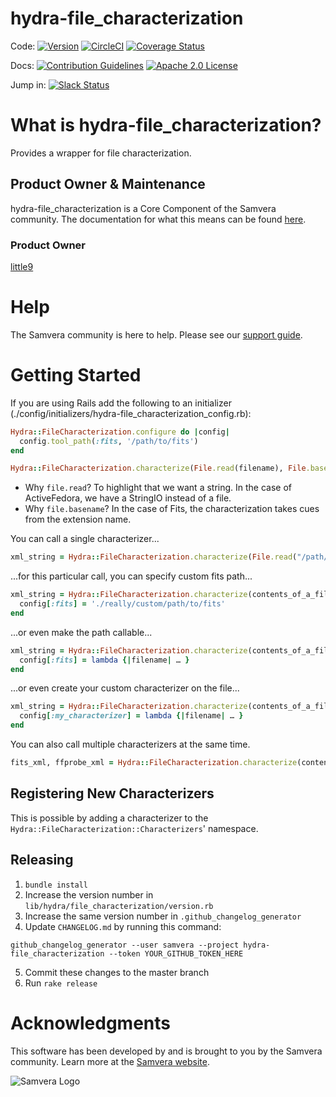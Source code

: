 # hydra-file_characterization

Code: [![Version](https://badge.fury.io/rb/hydra-file_characterization.png)](http://badge.fury.io/rb/hydra-file_characterization) [![CircleCI](https://circleci.com/gh/samvera/hydra-file_characterization.svg?style=svg)](https://circleci.com/gh/samvera/hydra-file_characterization) [![Coverage Status](https://coveralls.io/repos/github/samvera/hydra-file_characterization/badge.svg?branch=master)](https://coveralls.io/github/samvera/hydra-file_characterization?branch=master)

Docs: [![Contribution Guidelines](http://img.shields.io/badge/CONTRIBUTING-Guidelines-blue.svg)](./CONTRIBUTING.md) [![Apache 2.0 License](http://img.shields.io/badge/APACHE2-license-blue.svg)](./LICENSE)

Jump in: [![Slack Status](http://slack.samvera.org/badge.svg)](http://slack.samvera.org/)

# What is hydra-file_characterization?

Provides a wrapper for file characterization.

## Product Owner & Maintenance

hydra-file_characterization is a Core Component of the Samvera community. The documentation for what this means can be found [here](http://samvera.github.io/core_components.html#requirements-for-a-core-component).

### Product Owner

[little9](https://github.com/little9)

# Help

The Samvera community is here to help. Please see our [support guide](./SUPPORT.md).

# Getting Started

If you are using Rails add the following to an initializer (./config/initializers/hydra-file_characterization_config.rb):

```ruby
Hydra::FileCharacterization.configure do |config|
  config.tool_path(:fits, '/path/to/fits')
end
```

```ruby
Hydra::FileCharacterization.characterize(File.read(filename), File.basename(filename), :fits)
```

- Why `file.read`? To highlight that we want a string. In the case of ActiveFedora, we have a StringIO instead of a file.
- Why `file.basename`? In the case of Fits, the characterization takes cues from the extension name.

You can call a single characterizer...

```ruby
xml_string = Hydra::FileCharacterization.characterize(File.read("/path/to/my/file.rb"), 'file.rb', :fits)
```

...for this particular call, you can specify custom fits path...

```ruby
xml_string = Hydra::FileCharacterization.characterize(contents_of_a_file, 'file.rb', :fits) do |config|
  config[:fits] = './really/custom/path/to/fits'
end
```

...or even make the path callable...

```ruby
xml_string = Hydra::FileCharacterization.characterize(contents_of_a_file, 'file.rb', :fits) do |config|
  config[:fits] = lambda {|filename| … }
end
```

...or even create your custom characterizer on the file...

```ruby
xml_string = Hydra::FileCharacterization.characterize(contents_of_a_file, 'file.rb', :my_characterizer) do |config|
  config[:my_characterizer] = lambda {|filename| … }
end
```

You can also call multiple characterizers at the same time.

```ruby
fits_xml, ffprobe_xml = Hydra::FileCharacterization.characterize(contents_of_a_file, 'file.rb', :fits, :ffprobe)
```

## Registering New Characterizers

This is possible by adding a characterizer to the `Hydra::FileCharacterization::Characterizers`' namespace.

## Releasing

1. `bundle install`
2. Increase the version number in `lib/hydra/file_characterization/version.rb`
3. Increase the same version number in `.github_changelog_generator`
4. Update `CHANGELOG.md` by running this command:

  ```
  github_changelog_generator --user samvera --project hydra-file_characterization --token YOUR_GITHUB_TOKEN_HERE
  ```

5. Commit these changes to the master branch
6. Run `rake release`

# Acknowledgments

This software has been developed by and is brought to you by the Samvera community. Learn more at the [Samvera website](http://samvera.org/).

![Samvera Logo](https://wiki.duraspace.org/download/thumbnails/87459292/samvera-fall-font2-200w.png?version=1&modificationDate=1498550535816&api=v2)
